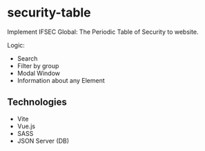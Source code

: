 # security-table

Implement IFSEC Global: The Periodic Table of Security to website.

Logic:
- Search
- Filter by group
- Modal Window
- Information about any Element

## Technologies
- Vite
- Vue.js
- SASS
- JSON Server (DB)

